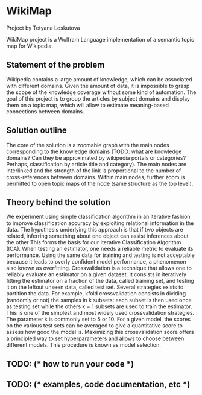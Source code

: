 ﻿# WikiMap 

Project by Tetyana Loskutova

WikiMap project is a Wolfram Language implementation of  a semantic topic map for Wikipedia. 


## Statement of the problem
Wikipedia contains a large amount of knowledge, which can be associated with different domains. Given the amount of data, it is impossible to grasp the scope of the knowledge coverage without some kind of automation. The goal of this project is to group the articles by subject domains and display them on a topic map, which will allow to estimate meaning-based connections between domains.

## Solution outline
The core of the solution is a zoomable graph with the main nodes corresponding to the knowledge domains (TODO: what are knowledge domains? Can they be approximated by wikipedia portals or categories? Perhaps, classification by article title and category).
The main nodes are interlinked and the strength of the link is proportional to the number of cross-references between domains.
Within main nodes, further zoom is permitted to open topic maps of the node (same structure as the top level).

## Theory behind the solution
We experiment using simple classification algorithm in an iterative fashion to improve
classification accuracy by exploiting relational information in the data. The hypothesis underlying this approach
is that if two objects are related, inferring something about one object can assist inferences about the other
This forms the basis for our Iterative Classification Algorithm (ICA).
When testing an estimator, one needs a reliable metric to evaluate its performance. Using the same data for
training and testing is not acceptable because it leads to overly confident model performance, a phenomenon
also known as overfitting. Crossvalidation
is a technique that allows one to reliably evaluate an estimator
on a given dataset. It consists in iteratively fitting the estimator on a fraction of the data, called training set,
and testing it on the leftout
unseen data, called test set. Several strategies exists to partition the data. For
example, kfold
crossvalidation
consists in dividing (randomly or not) the samples in k subsets: each subset is
then used once as testing set while the others k − 1 subsets are used to train the estimator. This is one of the
simplest and most widely used crossvalidation
strategies. The parameter k is commonly set to 5 or 10.
For a given model, the scores on the various test sets can be averaged to give a quantitative score to assess
how good the model is. Maximizing this crossvalidation
score offers a principled way to set hyperparameters
and allows to choose between different models. This procedure is known as model selection.
     

## TODO: (* how to run your code *)
## TODO: (* examples, code documentation, etc *)

